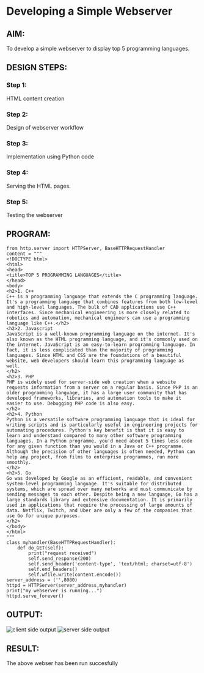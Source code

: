 # Developing a Simple Webserver
## AIM:
To develop a simple webserver to display top 5 programming languages.

## DESIGN STEPS:
### Step 1: 
HTML content creation
### Step 2:
Design of webserver workflow
### Step 3:
Implementation using Python code
### Step 4:
Serving the HTML pages.
### Step 5:
Testing the webserver

## PROGRAM:
```
from http.server import HTTPServer, BaseHTTPRequestHandler
content = """
<!DOCTYPE html>
<html>
<head>
<title>TOP 5 PROGRAMMING LANGUAGES</title>
</head>
<body>
<h2>1. C++
C++ is a programming language that extends the C programming language. It's a programming language that combines features from both low-level and high-level languages. The bulk of CAD applications use C++ interfaces. Since mechanical engineering is more closely related to robotics and automation, mechanical engineers can use a programming language like C++.</h2>
<h2>2. Javascript
JavaScript is a well-known programming language on the internet. It's also known as the HTML programming language, and it's commonly used on the internet. JavaScript is an easy-to-learn programming language. In fact, it is less complicated than the majority of programming languages. Since HTML and CSS are the foundations of a beautiful website, web developers should learn this programming language as well.
</h2>
<h2>3. PHP
PHP is widely used for server-side web creation when a website requests information from a server on a regular basis. Since PHP is an older programming language, it has a large user community that has developed frameworks, libraries, and automation tools to make it easier to use. Debugging PHP code is also easy.
</h2>
<h2>4. Python
Python is a versatile software programming language that is ideal for writing scripts and is particularly useful in engineering projects for automating procedures. Python's key benefit is that it is easy to learn and understand compared to many other software programming languages. In a Python programme, you'd need about 5 times less code for any given function than you would in a Java or C++ programme. Although the precision of other languages is often needed, Python can help any project, from films to enterprise programmes, run more smoothly.
</h2>
<h2>5. Go
Go was developed by Google as an efficient, readable, and convenient system-level programming language. It's suitable for distributed systems, which are spread over many networks and must communicate by sending messages to each other. Despite being a new language, Go has a large standards library and extensive documentation. It is primarily used in applications that require the processing of large amounts of data. Netflix, Twitch, and Uber are only a few of the companies that use Go for unique purposes.
</h2>
</body>
</html>
"""
class myhandler(BaseHTTPRequestHandler):
    def do_GET(self):
        print("request received")
        self.send_response(200)
        self.send_header('content-type', 'text/html; charset=utf-8')
        self.end_headers()
        self.wfile.write(content.encode())
server_address = ('',8080)
httpd = HTTPServer(server_address,myhandler)
print("my webserver is running...")
httpd.serve_forever()
```

## OUTPUT:
![client side output](https://user-images.githubusercontent.com/93427303/143028749-65fc38bd-becc-46c9-9535-8e7eedefdcc8.png)
![server side output](https://user-images.githubusercontent.com/93427303/143028656-f63c850c-4564-429d-b4ca-f22981a25230.png)


## RESULT:
The above webser has been run succesfully
